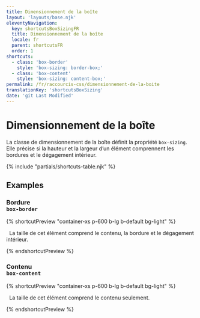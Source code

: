 ```yaml
---
title: Dimensionnement de la boîte
layout: 'layouts/base.njk'
eleventyNavigation:
  key: shortcutsBoxSizingFR
  title: Dimensionnement de la boîte
  locale: fr
  parent: shortcutsFR
  order: 1
shortcuts:
  - class: 'box-border'
    style: 'box-sizing: border-box;'
  - class: 'box-content'
    style: 'box-sizing: content-box;'
permalink: /fr/raccourcis-css/dimensionnement-de-la-boite
translationKey: 'shortcutsBoxSizing'
date: 'git Last Modified'
---
```


# Dimensionnement de la boîte

La classe de dimensionnement de la boîte définit la propriété `box-sizing`. Elle précise si la hauteur et la largeur d’un élément comprennent les bordures et le dégagement intérieur.

{% include "partials/shortcuts-table.njk" %}

## Examples

### Bordure <br/>`box-border`

{% shortcutPreview "container-xs p-600 b-lg b-default bg-light" %}

<p class="box-border">
  La taille de cet élément comprend le contenu, la bordure et le dégagement intérieur.
</p>
{% endshortcutPreview %}

### Contenu<br/>`box-content`

{% shortcutPreview "container-xs p-600 b-lg b-default bg-light" %}

<p class="box-content">
  La taille de cet élément comprend le contenu seulement.
</p>
{% endshortcutPreview %}
